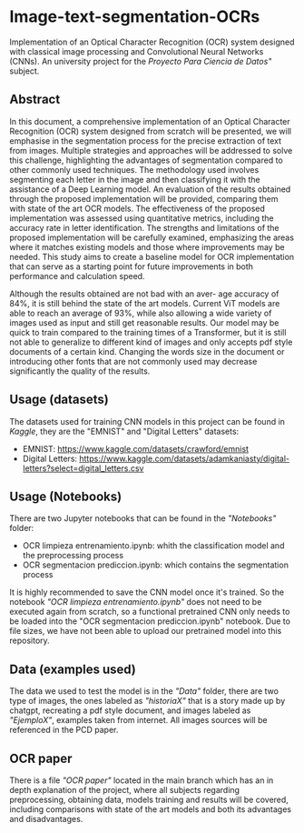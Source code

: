 # Image-text-segmentation-OCRs
Implementation of an Optical Character Recognition (OCR) system designed with classical image processing and Convolutional Neural Networks (CNNs). An university project for the _Proyecto Para Ciencia de Datos"_ subject.


## Abstract
In this document, a comprehensive implementation of an Optical Character Recognition (OCR) system designed from scratch will be presented, we will emphasise in the segmentation process for the precise extraction of text from images. Multiple strategies and approaches will be addressed to solve this challenge, highlighting the advantages of segmentation compared to other commonly used techniques. The methodology used involves segmenting each letter in the image and then classifying it with the assistance of a Deep Learning model. An evaluation of the results obtained through the proposed implementation will be provided, comparing them with state of the art OCR models. The effectiveness of the proposed implementation was assessed using quantitative metrics, including the accuracy rate in letter identification. The strengths and limitations of the proposed implementation will be carefully examined, emphasizing the areas where it matches existing models and those where improvements may be needed. This study aims to create a baseline model for OCR implementation that can serve as a starting point for future improvements in both performance and calculation speed.

Although the results obtained are not bad with an aver- age accuracy of 84%, it is still behind the state of the art models. Current ViT models are able to reach an average of 93%, while also allowing a wide variety of images used as input and still get reasonable results. Our model may be quick to train compared to the training times of a Transformer, but it is still not able to generalize to different kind of images and only accepts pdf style documents of a certain kind. Changing the words size in the document or introducing other fonts that are not commonly used may decrease significantly the quality of the results.

## Usage (datasets)

The datasets used for training CNN models in this project can be found in *Kaggle*, they are the "EMNIST" and "Digital Letters" datasets:

- EMNIST: https://www.kaggle.com/datasets/crawford/emnist
- Digital Letters: https://www.kaggle.com/datasets/adamkaniasty/digital-letters?select=digital_letters.csv

## Usage (Notebooks)

There are two Jupyter notebooks that can be found in the _"Notebooks"_ folder:

- OCR limpieza entrenamiento.ipynb: whith the classification model and the preprocessing process
- OCR segmentacion prediccion.ipynb: which contains the segmentation process

It is highly recommended to save the CNN model once it's trained. So the notebook _"OCR limpieza entrenamiento.ipynb"_ does not need to be executed again from scratch, so a functional pretrained CNN only needs to be loaded into the "OCR segmentacion prediccion.ipynb" notebook. Due to file sizes, we have not been able to upload our pretrained model into this repository.

## Data (examples used)

The data we used to test the model is in the _"Data"_ folder, there are two type of images, the ones labeled as _"historiaX"_ that is a story made up by chatgpt, recreating a pdf style document, and images labeled as _"EjemploX"_, examples taken from internet. All images sources will be referenced in the PCD paper.

## OCR paper

There is a file _"OCR paper"_ located in the main branch which has an in depth explanation of the project, where all subjects regarding preprocessing, obtaining data, models training and results will be covered, including comparisons with state of the art models and both its advantages and disadvantages.
